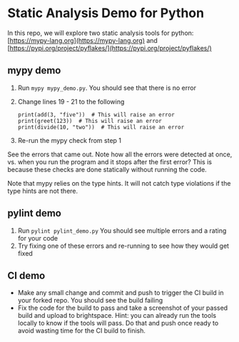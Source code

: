 # Static Analysis Demo for Python

In this repo, we will explore two static analysis tools for python: [https://mypy-lang.org](https://mypy-lang.org) and [https://pypi.org/project/pyflakes/](https://pypi.org/project/pyflakes/)


## mypy demo

1. Run `mypy mypy_demo.py`. You should see that there is no error
2. Change lines 19 - 21 to the following

    ```
    print(add(3, "five"))  # This will raise an error
    print(greet(123))  # This will raise an error
    print(divide(10, "two"))  # This will raise an error
    ```

3. Re-run the mypy check from step 1

See the errors that came out. Note how all the errors were detected at once, vs. when you run the program and it stops after the first error? This is because these checks are done statically without running the code. 

Note that mypy relies on the type hints. It will not catch type violations if the type hints are not there.

## pylint demo

1. Run `pylint pylint_demo.py` You should see multiple errors and a rating for your code
2. Try fixing one of these errors and re-running to see how they would get fixed

## CI demo

- Make any small change and commit and push to trigger the CI build in your forked repo. You should see the build failing
- Fix the code for the build to pass and take a screenshot of your passed build and upload to brightspace. Hint: you can already run the tools locally to know if the tools will pass. Do that and push once ready to avoid wasting time for the CI build to finish.

